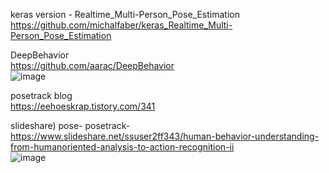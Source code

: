keras version - Realtime_Multi-Person_Pose_Estimation  
https://github.com/michalfaber/keras_Realtime_Multi-Person_Pose_Estimation  

DeepBehavior  
https://github.com/aarac/DeepBehavior  
![image](https://user-images.githubusercontent.com/56099627/77627073-abb21980-6f89-11ea-8f1a-3c2a82412531.png)  

posetrack blog  
https://eehoeskrap.tistory.com/341  

slideshare) pose- posetrack-  
https://www.slideshare.net/ssuser2ff343/human-behavior-understanding-from-humanoriented-analysis-to-action-recognition-ii  
![image](https://user-images.githubusercontent.com/56099627/77715072-ee253600-701d-11ea-939a-e79ec85947b5.png)  
